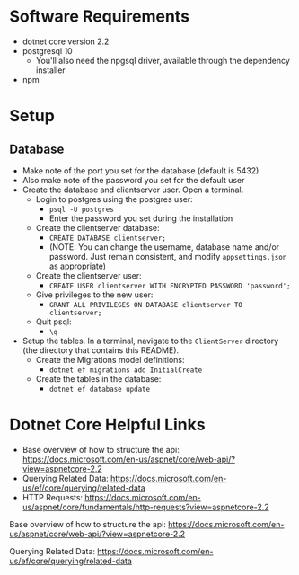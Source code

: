 
# Software Requirements
- dotnet core version 2.2
- postgresql 10
    - You'll also need the npgsql driver, available through the dependency installer
- npm

# Setup
## Database
- Make note of the port you set for the database (default is 5432)
- Also make note of the password you set for the default user
- Create the database and clientserver user. Open a terminal.
    - Login to postgres using the postgres user: 
        - `psql -U postgres`
        - Enter the password you set during the installation
    - Create the clientserver database: 
        - `CREATE DATABASE clientserver;`
        - (NOTE: You can change the username, database name and/or password. Just remain consistent, and modify `appsettings.json` as appropriate)
    - Create the clientserver user: 
        - `CREATE USER clientserver WITH ENCRYPTED PASSWORD 'password';`
    - Give privileges to the new user: 
        - `GRANT ALL PRIVILEGES ON DATABASE clientserver TO clientserver;`
    - Quit psql: 
        - `\q`
- Setup the tables. In a terminal, navigate to the `ClientServer` directory (the directory that contains this README). 
    - Create the Migrations model definitions: 
        - `dotnet ef migrations add InitialCreate`
    - Create the tables in the database: 
        - `dotnet ef database update`
    

# Dotnet Core Helpful Links
- Base overview of how to structure the api:
    https://docs.microsoft.com/en-us/aspnet/core/web-api/?view=aspnetcore-2.2
- Querying Related Data:
    https://docs.microsoft.com/en-us/ef/core/querying/related-data
- HTTP Requests:
    https://docs.microsoft.com/en-us/aspnet/core/fundamentals/http-requests?view=aspnetcore-2.2

Base overview of how to structure the api:
    https://docs.microsoft.com/en-us/aspnet/core/web-api/?view=aspnetcore-2.2

Querying Related Data:
    https://docs.microsoft.com/en-us/ef/core/querying/related-data
